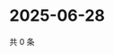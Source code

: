 # 2025-06-28

共 0 条

<!-- BEGIN ZHIHUVIDEO -->
<!-- 最后更新时间 Sat Jun 28 2025 23:10:23 GMT+0800 (China Standard Time) -->

<!-- END ZHIHUVIDEO -->
